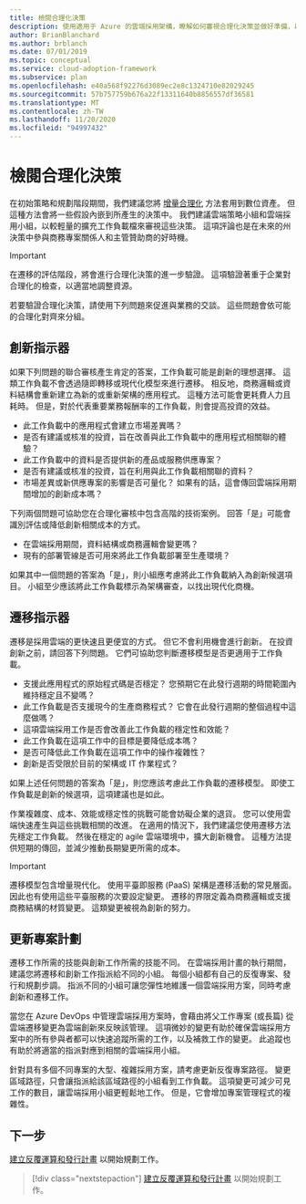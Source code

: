 ```yaml
---
title: 檢閱合理化決策
description: 使用適用于 Azure 的雲端採用架構，瞭解如何審視合理化決策並做好準備，以促進與業務的交談。
author: BrianBlanchard
ms.author: brblanch
ms.date: 07/01/2019
ms.topic: conceptual
ms.service: cloud-adoption-framework
ms.subservice: plan
ms.openlocfilehash: e40a568f92276d3089ec2e8c1324710e82029245
ms.sourcegitcommit: 57b757759b676a22f13311640b8856557df36581
ms.translationtype: MT
ms.contentlocale: zh-TW
ms.lasthandoff: 11/20/2020
ms.locfileid: "94997432"
---
```

# <a name="review-rationalization-decisions"></a>檢閱合理化決策

在初始策略和規劃階段期間，我們建議您將 [增量合理化](../digital-estate/rationalize.md#incremental-rationalization) 方法套用到數位資產。 但這種方法會將一些假設內嵌到所產生的決策中。 我們建議雲端策略小組和雲端採用小組，以較輕量的擴充工作負載檔來審視這些決策。 這項評論也是在未來的州決策中參與商務專案關係人和主管贊助商的好時機。

> [!IMPORTANT]
> 在遷移的評估階段，將會進行合理化決策的進一步驗證。 這項驗證著重于企業對合理化的檢查，以適當地調整資源。

若要驗證合理化決策，請使用下列問題來促進與業務的交談。 這些問題會依可能的合理化對齊來分組。

## <a name="innovation-indicators"></a>創新指示器

如果下列問題的聯合審核產生肯定的答案，工作負載可能是創新的理想選擇。 這類工作負載不會透過隨即轉移或現代化模型來進行遷移。 相反地，商務邏輯或資料結構會重新建立為新的或重新架構的應用程式。 這種方法可能會更耗費人力且耗時。 但是，對於代表重要業務報酬率的工作負載，則會提高投資的效益。

- 此工作負載中的應用程式會建立市場差異嗎？
- 是否有建議或核准的投資，旨在改善與此工作負載中的應用程式相關聯的體驗？
- 此工作負載中的資料是否提供新的產品或服務供應專案？
- 是否有建議或核准的投資，旨在利用與此工作負載相關聯的資料？
- 市場差異或新供應專案的影響是否可量化？ 如果有的話，這會傳回雲端採用期間增加的創新成本嗎？

下列兩個問題可協助您在合理化審核中包含高階的技術案例。 回答「是」可能會識別評估或降低創新相關成本的方式。

- 在雲端採用期間，資料結構或商務邏輯會變更嗎？
- 現有的部署管線是否可用來將此工作負載部署至生產環境？

如果其中一個問題的答案為「是」，則小組應考慮將此工作負載納入為創新候選項目。 小組至少應該將此工作負載標示為架構審查，以找出現代化商機。

## <a name="migration-indicators"></a>遷移指示器

遷移是採用雲端的更快速且更便宜的方式。 但它不會利用機會進行創新。 在投資創新之前，請回答下列問題。 它們可協助您判斷遷移模型是否更適用于工作負載。

- 支援此應用程式的原始程式碼是否穩定？ 您預期它在此發行週期的時間範圍內維持穩定且不變嗎？
- 此工作負載是否支援現今的生產商務程式？ 它會在此發行週期的整個過程中這麼做嗎？
- 這項雲端採用工作是否會改善此工作負載的穩定性和效能？
- 此工作負載在這項工作中的目標是要降低成本嗎？
- 是否可降低此工作負載在這項工作中的操作複雜性？
- 創新是否受限於目前的架構或 IT 作業程式？

如果上述任何問題的答案為「是」，則您應該考慮此工作負載的遷移模型。 即使工作負載是創新的候選項，這項建議也是如此。

作業複雜度、成本、效能或穩定性的挑戰可能會妨礙企業的退貨。 您可以使用雲端快速產生與這些挑戰相關的改進。 在適用的情況下，我們建議您使用遷移方法先穩定工作負載。 然後在穩定的 agile 雲端環境中，擴大創新機會。 這種方法提供短期的傳回，並減少推動長期變更所需的成本。

> [!IMPORTANT]
> 遷移模型包含增量現代化。 使用平臺即服務 (PaaS) 架構是遷移活動的常見層面。 因此也有使用這些平臺服務的次要設定變更。 遷移的界限定義為商務邏輯或支援商務結構的材質變更。 這類變更被視為創新的努力。

## <a name="update-the-project-plan"></a>更新專案計劃

遷移工作所需的技能與創新工作所需的技能不同。 在雲端採用計畫的執行期間，建議您將遷移和創新工作指派給不同的小組。 每個小組都有自己的反復專案、發行和規劃步調。 指派不同的小組可讓您彈性地維護一個雲端採用方案，同時考慮創新和遷移工作。

當您在 Azure DevOps 中管理雲端採用方案時，會藉由將父工作專案 (或長篇) 從雲端遷移變更為雲端創新來反映該管理。 這項微妙的變更有助於確保雲端採用方案中的所有參與者都可以快速追蹤所需的工作，以及補救工作的變更。 此追蹤也有助於將適當的指派對應到相關的雲端採用小組。

針對具有多個不同專案的大型、複雜採用方案，請考慮更新反復專案路徑。 變更區域路徑，只會讓指派給該區域路徑的小組看到工作負載。 這項變更可減少可見工作的數目，讓雲端採用小組更輕鬆地工作。 但是，它會增加專案管理程式的複雜性。

## <a name="next-steps"></a>下一步

[建立反覆運算和發行計畫](./iteration-paths.md) 以開始規劃工作。

> [!div class="nextstepaction"]
> [建立反覆運算和發行計畫](./iteration-paths.md) 以開始規劃工作。
